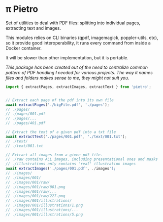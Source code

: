 # π Pietro

Set of utilities to deal with PDF files: splitting into individual pages,
extracting text and images.

This modules relies on CLI binaries (qpdf, imagemagick, poppler-utils, etc), so
it provide good interoperability, it runs every command from inside a Docker
container.

It will be slower than other implementation, but it is portable.

_This package has been created out of the need to centralize common pattern of
PDF handling I needed for various projects. The way it names files and folders
makes sense to me, they might not suit you._

```js
import { extractPages, extractImages, extractText } from 'pietro';


// Extract each page of the pdf into its own file
await extractPages('./bigFile.pdf', './pages');
// ./pages/
// ./pages/001.pdf
// ./pages/...
// ./pages/401.pdf

// Extract the text of a given pdf into a txt file
await extractText('./pages/001.pdf', './text/001.txt');
// ./text/
// ./text/001.txt

// Extract all images from a given pdf file.
// ./raw contains ALL images, including presentational ones and masks
// ./illustrations only contains "real" illustration images
await extractImages('./pages/001.pdf', ./images');
// ./images/
// ./images/001/
// ./images/001/raw/
// ./images/001/raw/001.png
// ./images/001/raw/...
// ./images/001/raw/227.png
// ./images/001/illustrations/
// ./images/001/illustrations/1.png
// ./images/001/illustrations/...
// ./images/001/illustrations/5.png
```
